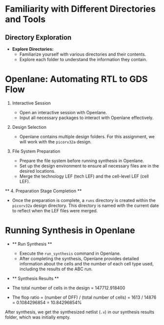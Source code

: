 # Familiarity with Different Directories and Tools

## Directory Exploration
- **Explore Directories:**
  - Familiarize yourself with various directories and their contents.
  - Explore each folder to understand the information they contain.

# Openlane: Automating RTL to GDS Flow

1. Interactive Session

   - Open an interactive session with Openlane.
   - Input all necessary packages to interact with Openlane effectively.

2. Design Selection

   - Openlane contains multiple design folders. For this assignment, we will work with the `picorv32a` design.

3. File System Preparation

   - Prepare the file system before running synthesis in Openlane.
   - Set up the design environment to ensure all necessary files are in the desired locations.
   - Merge the technology LEF (tech LEF) and the cell-level LEF (cell LEF).

** 4. Preparation Stage Completion **

   - Once the preparation is complete, a `runs` directory is created within the `picorv32a` design directory. This directory is named with the current date to reflect when the LEF files were merged.

# Running Synthesis in Openlane

- ** Run Synthesis **
  - Execute the `run_synthesis` command in Openlane.
  - After completing the synthesis, Openlane provides detailed information about the cells and the number of each cell type used, including the results of the ABC run.

- ** Synthesis Results **
- The total number of cells in the design = 147712.918400
- The flop ratio = (number of DFF) / (total number of cells)
    = 1613 / 14876
    = 0.1084296854
    = 10.84296854%

After synthesis, we get the synthesized netlist (`.v`) in our synthesis results folder, which was initially empty.
